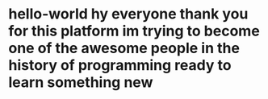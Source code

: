 # hello-world hy everyone thank you for this platform im trying to become one of the awesome people in the history of programming ready to learn something new
